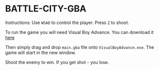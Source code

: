 # BATTLE-CITY-GBA

Instructions:
Use `WSAD` to control the player. Press `Z` to shoot.

To run the game you will need Visual Boy Advance. You can download it [here](http://www.emulator-zone.com/doc.php/gba/vboyadvance.html)

Then simply drag and drop `main.gba` file onto `VisualBoyAdvance.exe`. The game will start in the new window.

Shoot the enemy to win. If you get shot - you lose.
